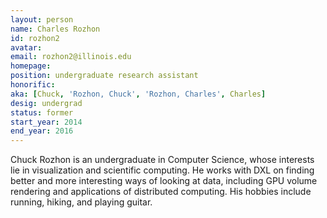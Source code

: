 ```yaml
---
layout: person
name: Charles Rozhon
id: rozhon2
avatar: 
email: rozhon2@illinois.edu
homepage: 
position: undergraduate research assistant
honorific: 
aka: [Chuck, 'Rozhon, Chuck', 'Rozhon, Charles', Charles]
desig: undergrad
status: former
start_year: 2014
end_year: 2016
---
```


Chuck Rozhon is an undergraduate in Computer Science, whose interests
lie in visualization and scientific computing. He works with DXL on
finding better and more interesting ways of looking at data, including
GPU volume rendering and applications of distributed computing. His
hobbies include running, hiking, and playing guitar.
